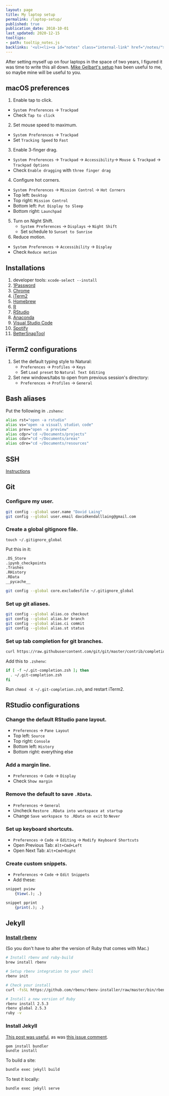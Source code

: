 ```yaml
---
layout: page
title: My laptop setup
permalink: /laptop-setup/
published: true
publication_date: 2018-10-01
last_updated: 2020-12-15
tooltips: 
- path: tooltip_notes.js
backlinks: '<ul><li><a id="notes" class="internal-link" href="/notes/">Notes</a></li></ul>'
---
```


After setting myself up on four laptops in the space of two years, I figured it was time to write this all down. [Mike Gelbart's setup](https://github.com/mgelbart/misc/blob/master/laptop_setup.md) has been useful to me, so maybe mine will be useful to you.

## macOS preferences

1. Enable tap to click.
  - `System Preferences` → `Trackpad`
  - Check `Tap to click`
2. Set mouse speed to maximum.
  - `System Preferences` → `Trackpad`
  - Set `Tracking Speed` to `Fast`
3. Enable 3-finger drag.
  - `System Preferences` → `Trackpad` → `Accessibility`→ `Mouse & Trackpad` → `Trackpad Options` 
  - Check `Enable dragging` with `three finger drag`
4. Configure hot corners. 
  - `System Preferences` → `Mission Control` → `Hot Corners`
  - Top left: `Desktop`
  - Top right: `Mission Control`
  - Bottom left: `Put Display to Sleep`
  - Bottom right: `Launchpad`
5. Turn on Night Shift.
   - `System Preferences` → `Displays` → `Night Shift`
   - Set schedule to `Sunset to Sunrise`
6. Reduce motion.
  - `System Preferences` → `Accessibility` → `Display`
  - Check `Reduce motion`

## Installations

1. developer tools: `xcode-select --install`
2. [1Password](https://1password.com/)
3. [Chrome](https://www.google.ca/chrome/?brand=CHBD&gclid=Cj0KCQiAgMPgBRDDARIsAOh3uyLH9FyD5U6BuJ2Co_vlFaAEiDZYtHyFz2Wf-ESUYLTFpSxdpRLTXgQaAvyDEALw_wcB&gclsrc=aw.ds)
4. [iTerm2](https://www.iterm2.com/)
5. [Homebrew](https://brew.sh/)
6. [R](https://cran.rstudio.com/bin/macosx/)
7. [RStudio](https://www.rstudio.com/products/rstudio/download/)
8. [Anaconda](https://www.anaconda.com/download/#macos)
9. [Visual Studio Code](https://code.visualstudio.com/)
10. [Spotify](https://www.spotify.com/ca-en/download/other/)
11. [BetterSnapTool](https://folivora.ai/bettersnaptool)

## iTerm2 configurations

1. Set the default typing style  to Natural:
	- `Preferences` → `Profiles` → `Keys`
	- Set `Load preset` to `Natural Text Editing`
2. Set new windows/tabs to open from previous session's directory:
	- `Preferences` → `Profiles` → `General`

## Bash aliases

Put the following in `.zshenv`:

```zsh
alias rst="open -a rstudio"
alias vs="open -a visual\ studio\ code"
alias prev="open -a preview"
alias cdpr="cd ~/Documents/projects"
alias cdar="cd ~/Documents/areas"
alias cdre="cd ~/Documents/resources"
```

## SSH

[Instructions](https://help.github.com/articles/generating-a-new-ssh-key-and-adding-it-to-the-ssh-agent/)

## Git 

### Configure my user.

```zsh
git config --global user.name "David Laing"
git config --global user.email davidkendalllaing@gmail.com
```

### Create a global gitignore file.

`touch ~/.gitignore_global`

Put this in it:

```zsh
.DS_Store
.ipynb_checkpoints
.Trashes
.RHistory
.RData
__pycache__
```

```zsh
git config --global core.excludesfile ~/.gitignore_global
```

### Set up git aliases.

```zsh
git config --global alias.co checkout
git config --global alias.br branch
git config --global alias.ci commit
git config --global alias.st status
```

### Set up tab completion for git branches.

```zsh
curl https://raw.githubusercontent.com/git/git/master/contrib/completion/git-completion.zsh -o ~/.git-completion.zsh
```

Add this to `.zshenv`:

```zsh
if [ -f ~/.git-completion.zsh ]; then
  . ~/.git-completion.zsh
fi
```

Run `chmod -X ~/.git-completion.zsh`, and restart iTerm2.

## RStudio configurations

### Change the default RStudio pane layout.

- `Preferences` → `Pane Layout`
- Top left: `Source`
- Top right: `Console`
- Bottom left: `History`
- Bottom right: everything else

### Add a margin line.

- `Preferences` → `Code` → `Display`
- Check `Show margin`

### Remove the default to save `.RData`.

- `Preferences` → `General`
- Uncheck `Restore .RData into workspace at startup`
- Change `Save workspace to .RData on exit` to `Never`

### Set up keyboard shortcuts.

- `Preferences` → `Code` → `Editing` → `Modify Keyboard Shortcuts`
- Open Previous Tab: `Alt+Cmd+Left`
- Open Next Tab: `Alt+Cmd+Right`

### Create custom snippets.

- `Preferences` → `Code` → `Edit Snippets`
- Add these:

```R
snippet pview
	{View(.); .}

snippet pprint
	{print(.); .}
```

## Jekyll

### [Install rbenv](https://jekyllrb.com/docs/installation/macos/) 

(So you don't have to alter the version of Ruby that comes with Mac.)

```zsh
# Install rbenv and ruby-build
brew install rbenv

# Setup rbenv integration to your shell
rbenv init

# Check your install
curl -fsSL https://github.com/rbenv/rbenv-installer/raw/master/bin/rbenv-doctor | bash

# Install a new version of Ruby
rbenv install 2.5.3
rbenv global 2.5.3
ruby -v
```

### Install Jekyll

[This post was useful](http://kbroman.org/simple_site/pages/local_test.html), as was [this issue comment](https://github.com/bundler/bundler/issues/1767#issuecomment-4787059).

```zsh
gem install bundler
bundle install
```

To build a site:

```zsh
bundle exec jekyll build
```

To test it locally:

```zsh
bundle exec jekyll serve
```